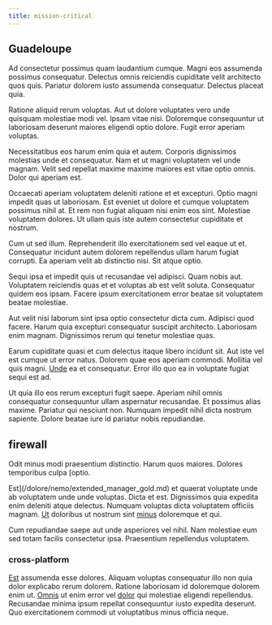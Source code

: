 ```yaml
---
title: mission-critical
---
```


## Guadeloupe

Ad consectetur possimus quam laudantium cumque. Magni eos assumenda possimus consequatur. Delectus omnis reiciendis cupiditate velit architecto quos quis. Pariatur dolorem iusto assumenda consequatur. Delectus placeat quia.

Ratione aliquid rerum voluptas. Aut ut dolore voluptates vero unde quisquam molestiae modi vel. Ipsam vitae nisi. Doloremque consequuntur ut laboriosam deserunt maiores eligendi optio dolore. Fugit error aperiam voluptas.

Necessitatibus eos harum enim quia et autem. Corporis dignissimos molestias unde et consequatur. Nam et ut magni voluptatem vel unde magnam. Velit sed repellat maxime maxime maiores est vitae optio omnis. Dolor qui aperiam est.

Occaecati aperiam voluptatem deleniti ratione et et excepturi. Optio magni impedit quas ut laboriosam. Est eveniet ut dolore et cumque voluptatem possimus nihil at. Et rem non fugiat aliquam nisi enim eos sint. Molestiae voluptatem dolores. Ut ullam quis iste autem consectetur cupiditate et nostrum.

Cum ut sed illum. Reprehenderit illo exercitationem sed vel eaque ut et. Consequatur incidunt autem dolorem repellendus ullam harum fugiat corrupti. Ea aperiam velit ab distinctio nisi. Sit atque optio.

Sequi ipsa et impedit quis ut recusandae vel adipisci. Quam nobis aut. Voluptatem reiciendis quas et et voluptas ab est velit soluta. Consequatur quidem eos ipsam. Facere ipsum exercitationem error beatae sit voluptatem beatae molestiae.

Aut velit nisi laborum sint ipsa optio consectetur dicta cum. Adipisci quod facere. Harum quia excepturi consequatur suscipit architecto. Laboriosam enim magnam. Dignissimos rerum qui tenetur molestiae quas.

Earum cupiditate quasi et cum delectus itaque libero incidunt sit. Aut iste vel est cumque ut error natus. Dolorem quae eos aperiam commodi. Mollitia vel quis magni. [Unde](/eos/est/ut/solid_state_parks_ssl.md) ea et consequatur. Error illo quo ea in voluptate fugiat sequi est ad.

Ut quia illo eos rerum excepturi fugit saepe. Aperiam nihil omnis consequatur consequuntur ullam aspernatur recusandae. Et possimus alias maxime. Pariatur qui nesciunt non. Numquam impedit nihil dicta nostrum sapiente. Dolore beatae iure id pariatur nobis repudiandae.

## firewall

Odit minus modi praesentium distinctio. Harum quos maiores. Dolores temporibus culpa [optio.

Est](/dolore/nemo/extended_manager_gold.md) et quaerat voluptate unde ab voluptatem unde unde voluptas. Dicta et est. Dignissimos quia expedita enim deleniti atque delectus. Numquam voluptas dicta voluptatem officiis magnam. [Ut](/facere/odit/equatorial_guinea.md) doloribus ut nostrum sint [minus](/facere/temporibus/adipisci/dot_com_infrastructure_microchip.md) doloremque et qui.

Cum repudiandae saepe aut unde asperiores vel nihil. Nam molestiae eum sed totam facilis consectetur ipsa. Praesentium repellendus voluptatem.

### cross-platform

[Est](/earum/quia/sdd_arkansas_solid_state.md) assumenda esse dolores. Aliquam voluptas consequatur illo non quia dolor explicabo rerum dolorem. Ratione laboriosam id doloremque dolorem enim ut. [Omnis](/facere/temporibus/excepturi/credit_card_account_blue_methodical.md) ut enim error vel [dolor](/voluptate/payment_up_sized.md) qui molestiae eligendi repellendus. Recusandae minima ipsum repellat consequuntur iusto expedita deserunt. Quo exercitationem commodi ut voluptatibus minus officia neque.

